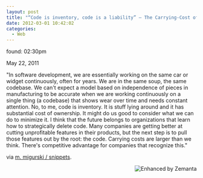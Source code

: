 ```yaml
---
layout: post
title: "“Code is inventory, code is a liability” – The Carrying-Cost of Code"
date: 2012-03-01 10:42:02
categories:
  - Web
---
```


found: 02:30pm

May 22, 2011

"In software development, we are essentially working on the same car or widget continuously, often for years. We are in the same soup, the same codebase. We can't expect a model based on independence of pieces in manufacturing to be accurate when we are working continuously on a single thing (a codebase) that shows wear over time and needs constant attention. No, to me, code is inventory. It is stuff lying around and it has substantial cost of ownership. It might do us good to consider what we can do to minimize it. I think that the future belongs to organizations that learn how to strategically delete code. Many companies are getting better at cutting unprofitable features in their products, but the next step is to pull those features out by the root: the code. Carrying costs are larger than we think. There's competitive advantage for companies that recognize this."

via <a href="http://mike.teczno.com/snippets.html">m. migurski / snippets</a>.
<div class="zemanta-pixie" style="margin-top: 10px; height: 15px;"><a class="zemanta-pixie-a" title="Enhanced by Zemanta" href="http://www.zemanta.com/"><img class="zemanta-pixie-img" style="border: none; float: right;" src="http://img.zemanta.com/zemified_e.png?x-id=9ad570b4-774a-4702-91e5-4f69678033b6" alt="Enhanced by Zemanta" /></a></div>